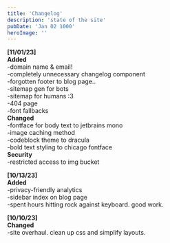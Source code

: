 ```yaml
---
title: 'Changelog'
description: 'state of the site'
pubDate: 'Jan 02 1000'
heroImage: ''
---
```


**[11/01/23]**  
**Added**  
-domain name & email!  
-completely unnecessary changelog component  
-forgotten footer to blog page..  
-sitemap gen for bots  
-sitemap for humans :3  
-404 page  
-font fallbacks  
**Changed**  
-fontface for body text to jetbrains mono  
-image caching method  
-codeblock theme to dracula  
-bold text styling to chicago fontface  
**Security**  
-restricted access to img bucket

**[10/13/23]**  
**Added**  
-privacy-friendly analytics  
-sidebar index on blog page  
-spent hours hitting rock against keyboard. good work.

**[10/10/23]**  
**Changed**  
-site overhaul. clean up css and simplify layouts.